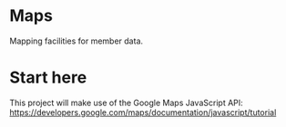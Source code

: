 # Maps
Mapping facilities for member data.

# Start here
This project will make use of the Google Maps JavaScript API:
https://developers.google.com/maps/documentation/javascript/tutorial
